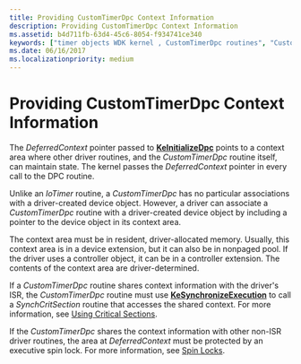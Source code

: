 ```yaml
---
title: Providing CustomTimerDpc Context Information
description: Providing CustomTimerDpc Context Information
ms.assetid: b4d711fb-63d4-45c6-8054-f934741ce340
keywords: ["timer objects WDK kernel , CustomTimerDpc routines", "CustomTimerDpc", "DeferredContext routine", "context information WDK synchronization", "timer objects WDK kernel , context information"]
ms.date: 06/16/2017
ms.localizationpriority: medium
---
```


# Providing CustomTimerDpc Context Information





The *DeferredContext* pointer passed to [**KeInitializeDpc**](https://docs.microsoft.com/windows-hardware/drivers/ddi/content/wdm/nf-wdm-keinitializedpc) points to a context area where other driver routines, and the *CustomTimerDpc* routine itself, can maintain state. The kernel passes the *DeferredContext* pointer in every call to the DPC routine.

Unlike an *IoTimer* routine, a *CustomTimerDpc* has no particular associations with a driver-created device object. However, a driver can associate a *CustomTimerDpc* routine with a driver-created device object by including a pointer to the device object in its context area.

The context area must be in resident, driver-allocated memory. Usually, this context area is in a device extension, but it can also be in nonpaged pool. If the driver uses a controller object, it can be in a controller extension. The contents of the context area are driver-determined.

If a *CustomTimerDpc* routine shares context information with the driver's ISR, the *CustomTimerDpc* routine must use [**KeSynchronizeExecution**](https://docs.microsoft.com/windows-hardware/drivers/ddi/content/wdm/nf-wdm-kesynchronizeexecution) to call a *SynchCritSection* routine that accesses the shared context. For more information, see [Using Critical Sections](using-critical-sections.md).

If the *CustomTimerDpc* shares the context information with other non-ISR driver routines, the area at *DeferredContext* must be protected by an executive spin lock. For more information, see [Spin Locks](spin-locks.md).

 

 




